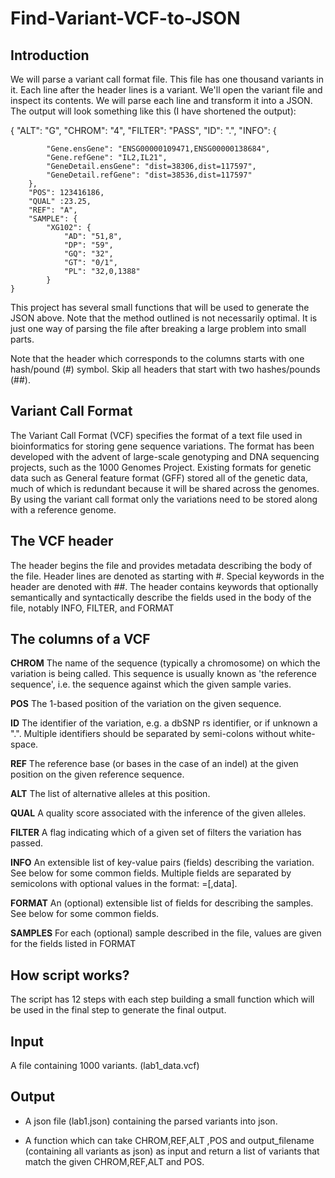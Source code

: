 # Find-Variant-VCF-to-JSON
## Introduction

We will parse a variant call format file. This file has one thousand variants in it. Each line after the header lines is a variant. We'll open the variant file and inspect its contents. We will parse each line and transform it into a JSON. The output will look something like this (I have shortened the output):

{
        "ALT": "G",
        "CHROM": "4",
        "FILTER": "PASS",
        "ID": ".",
        "INFO": {

            "Gene.ensGene": "ENSG00000109471,ENSG00000138684",
            "Gene.refGene": "IL2,IL21",
            "GeneDetail.ensGene": "dist=38306,dist=117597",
            "GeneDetail.refGene": "dist=38536,dist=117597"
        },
        "POS": 123416186,
        "QUAL" :23.25,
        "REF": "A",
        "SAMPLE": {
            "XG102": {
                "AD": "51,8",
                "DP": "59",
                "GQ": "32",
                "GT": "0/1",
                "PL": "32,0,1388"
            }
    }
This project has several small functions that will be used to generate the JSON above. Note that the method outlined is not necessarily optimal. It is just one way of parsing the file after breaking a large problem into small parts.

Note that the header which corresponds to the columns starts with one hash/pound (#) symbol. Skip all headers that start with two hashes/pounds (##).

## Variant Call Format
The Variant Call Format (VCF) specifies the format of a text file used in bioinformatics for storing gene sequence variations. The format has been developed with the advent of large-scale genotyping and DNA sequencing projects, such as the 1000 Genomes Project. Existing formats for genetic data such as General feature format (GFF) stored all of the genetic data, much of which is redundant because it will be shared across the genomes. By using the variant call format only the variations need to be stored along with a reference genome.

## The VCF header
The header begins the file and provides metadata describing the body of the file. Header lines are denoted as starting with #. Special keywords in the header are denoted with ##.
The header contains keywords that optionally semantically and syntactically describe the fields used in the body of the file, notably INFO, FILTER, and FORMAT

## The columns of a VCF

 **CHROM**	The name of the sequence (typically a chromosome) on which the variation is being called. This sequence is usually known as 'the reference sequence', i.e. the sequence against which the given sample varies.
 
**POS**	The 1-based position of the variation on the given sequence.

**ID**	The identifier of the variation, e.g. a dbSNP rs identifier, or if unknown a ".". Multiple identifiers should be separated by semi-colons without white-space.

**REF**	The reference base (or bases in the case of an indel) at the given position on the given reference sequence.

**ALT**	The list of alternative alleles at this position.

**QUAL**	A quality score associated with the inference of the given alleles.

**FILTER**	A flag indicating which of a given set of filters the variation has passed.

**INFO**	An extensible list of key-value pairs (fields) describing the variation. See below for some common fields. Multiple fields are separated by semicolons with optional values in the format: <key>=<data>[,data].
        
**FORMAT**	An (optional) extensible list of fields for describing the samples. See below for some common fields.

**SAMPLES**	For each (optional) sample described in the file, values are given for the fields listed in FORMAT

## How script works?
The script has 12 steps with each step building a small function which will be used in the final step to generate the final output.

## Input
A file containing 1000 variants. (lab1_data.vcf)

## Output
- A json file (lab1.json) containing the parsed variants into json.

- A function which can take CHROM,REF,ALT ,POS and output_filename (containing all variants as json) as input and return a list of variants that match the given CHROM,REF,ALT and POS.


